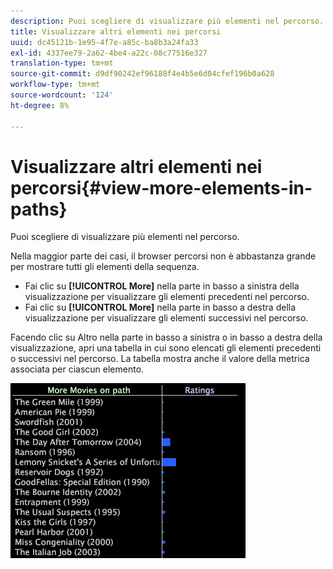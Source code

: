 ```yaml
---
description: Puoi scegliere di visualizzare più elementi nel percorso.
title: Visualizzare altri elementi nei percorsi
uuid: dc45121b-1e95-4f7e-a85c-ba8b3a24fa33
exl-id: 4337ee79-2a62-4be4-a22c-08c77516e327
translation-type: tm+mt
source-git-commit: d9df90242ef96188f4e4b5e6d04cfef196b0a628
workflow-type: tm+mt
source-wordcount: '124'
ht-degree: 8%

---
```


# Visualizzare altri elementi nei percorsi{#view-more-elements-in-paths}

Puoi scegliere di visualizzare più elementi nel percorso.

Nella maggior parte dei casi, il browser percorsi non è abbastanza grande per mostrare tutti gli elementi della sequenza.

* Fai clic su **[!UICONTROL More]** nella parte in basso a sinistra della visualizzazione per visualizzare gli elementi precedenti nel percorso.
* Fai clic su **[!UICONTROL More]** nella parte in basso a destra della visualizzazione per visualizzare gli elementi successivi nel percorso.

Facendo clic su Altro nella parte in basso a sinistra o in basso a destra della visualizzazione, apri una tabella in cui sono elencati gli elementi precedenti o successivi nel percorso. La tabella mostra anche il valore della metrica associata per ciascun elemento.

![](assets/vis_PathBrowser_MoreMoviesOnPath.png)
